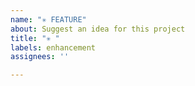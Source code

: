 ```yaml
---
name: "✳️ FEATURE"
about: Suggest an idea for this project
title: "✳ "
labels: enhancement
assignees: ''

---
```



